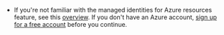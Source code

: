 - If you're not familiar with the managed identities for Azure resources feature, see this [overview](../articles/active-directory/msi-overview.md). If you don't have an Azure account, [sign up for a free account](https://azure.microsoft.com/free/) before you continue.
